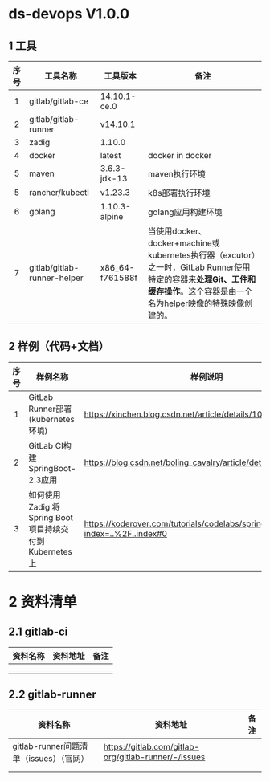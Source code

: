 # ds-devops V1.0.0

## 1 工具

| 序号 | 工具名称                    | 工具版本        | 备注                                                         |
| :--: | --------------------------- | --------------- | ------------------------------------------------------------ |
|  1   | gitlab/gitlab-ce            | 14.10.1-ce.0    |                                                              |
|  2   | gitlab/gitlab-runner        | v14.10.1        |                                                              |
|  3   | zadig                       | 1.10.0          |                                                              |
|  4   | docker                      | latest          | docker in docker                                             |
|  5   | maven                       | 3.6.3-jdk-13    | maven执行环境                                                |
|  5   | rancher/kubectl             | v1.23.3         | k8s部署执行环境                                              |
|  6   | golang                      | 1.10.3-alpine   | golang应用构建环境                                           |
|  7   | gitlab/gitlab-runner-helper | x86_64-f761588f | 当使用docker、docker+machine或kubernetes执行器（excutor）之一时，GitLab Runner使用特定的容器来**处理Git、工件和缓存操作**。这个容器是由一个名为helper映像的特殊映像创建的。 |


## 2 样例（代码+文档）

| 序号 | 样例名称                                                   | 样例说明                                                     | 备注 |
| :--: | ---------------------------------------------------------- | ------------------------------------------------------------ | ---- |
|  1   | GitLab Runner部署(kubernetes环境)                          | https://xinchen.blog.csdn.net/article/details/106991576      |      |
|  2   | GitLab CI构建SpringBoot-2.3应用                            | https://blog.csdn.net/boling_cavalry/article/details/106991691 |      |
|  3   | 如何使用 Zadig 将 Spring Boot 项目持续交付到 Kubernetes 上 | https://koderover.com/tutorials/codelabs/springboot/index.html?index=..%2F..index#0 |      |

# 2 资料清单

## 2.1 gitlab-ci

| 资料名称 | 资料地址 | 备注 |
| -------- | -------- | ---- |
|          |          |      |
|          |          |      |
|          |          |      |



## 2.2 gitlab-runner

| 资料名称                                | 资料地址                                             | 备注 |
| --------------------------------------- | ---------------------------------------------------- | ---- |
| gitlab-runner问题清单（issues）（官网） | https://gitlab.com/gitlab-org/gitlab-runner/-/issues |      |
|                                         |                                                      |      |
|                                         |                                                      |      |


